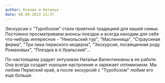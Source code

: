 ```yaml
---
author: Ксения и Наталья
date: 06.09.2013 21:37
---
```

Экскурсии с "Туробозом" стали приятной традицией для нашей семьи. Постоянно
просматриваем анонсы поездок и всегда находим для себя что-нибудь интересное -
"Никольский тур", "Масленница", "Страусиная ферма", "Три лика пермского
модерна", "Экскурсия, посвященная роду Романовых", "Поездка в п.Уральский"... 

По-настоящему радует энтузиазм Натальи Валентиновны в ее работе. Она всегда
создает хорошее настроение и заряжает оптимизмом. Мы любим Пермский край, а
после экскурсий с "Туробозом" любим его еще больше. 
